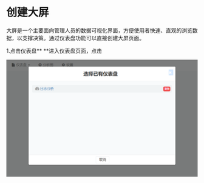# 创建大屏

大屏是一个主要面向管理人员的数据可视化界面，方便使用者快速、直观的浏览数据，以支撑决策。通过仪表盘功能可以直接创建大屏页面。

1.点击仪表盘** **进入仪表盘页面，点击

![](/assets/importdp.png)

